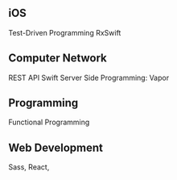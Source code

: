 
## iOS
Test-Driven Programming
RxSwift

## Computer Network
REST API
Swift Server Side Programming: Vapor

## Programming
Functional Programming


## Web Development
Sass, React, 
